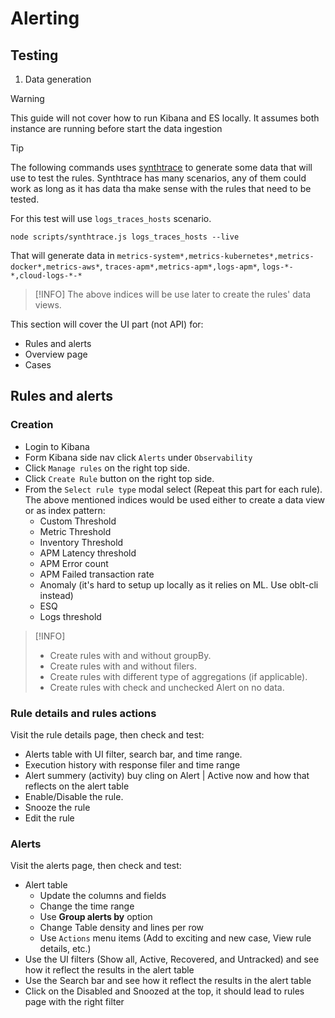# Alerting

## Testing

1. Data generation 
> [!WARNING]
> This guide will not cover how to run Kibana and ES locally. It assumes both instance are running before start the data ingestion 

> [!TIP]
> The following commands uses [synthtrace](https://github.com/elastic/kibana/blob/main/packages/kbn-apm-synthtrace/README.md) to generate some data that will use to test the rules.
Synthtrace has many scenarios, any of them could work as long as it has data tha make sense with the rules that need to be tested. 

For this test will use `logs_traces_hosts` scenario.

```
node scripts/synthtrace.js logs_traces_hosts --live
```

That will generate data in
`metrics-system*,metrics-kubernetes*,metrics-docker*,metrics-aws*`,
`traces-apm*,metrics-apm*,logs-apm*`,
`logs-*-*,cloud-logs-*-*`

> [!INFO]
> The above indices will be use later to create the rules' data views. 

This section will cover the UI part (not API) for:

- Rules and alerts
- Overview page
- Cases

## Rules and alerts

### Creation

- Login to Kibana
- Form Kibana side nav click `Alerts` under `Observability`
- Click `Manage rules` on the right top side. 
- Click `Create Rule` button on the right top side. 
- From the `Select rule type` modal select (Repeat this part for each rule). The above mentioned indices would be used either to create a data view or as index pattern:
  - Custom Threshold
  - Metric Threshold
  - Inventory Threshold
  - APM Latency threshold
  - APM Error count
  - APM Failed transaction rate
  - Anomaly (it's hard to setup up locally as it relies on ML. Use oblt-cli instead)
  - ESQ
  - Logs threshold

> [!INFO]
>
> - Create rules with and without groupBy.
> - Create rules with and without filers.
> - Create rules with different type of aggregations (if applicable).
> - Create rules with check and unchecked Alert on no data.

### Rule details and rules actions

Visit the rule details page, then check and test:

- Alerts table with UI filter, search bar, and time range.
- Execution history with response filer and time range
- Alert summery (activity) buy cling on Alert | Active now and how that reflects on the alert table
- Enable/Disable the rule.
- Snooze the rule
- Edit the rule

### Alerts

Visit the alerts page, then check and test:

- Alert table
  - Update the columns and fields
  - Change the time range
  - Use __Group alerts by__ option
  - Change Table density and lines per row
  - Use `Actions` menu items (Add to exciting and new case, View rule details, etc.)
- Use the UI filters (Show all, Active, Recovered, and Untracked) and see how it reflect the results in the alert table
- Use the Search bar and see how it reflect the results in the alert table
- Click on the Disabled and Snoozed at the top, it should lead to rules page with the right filter
